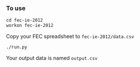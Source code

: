 ### To use

```
cd fec-ie-2012
workon fec-ie-2012
```

Copy your FEC spreadsheet to ``fec-ie-2012/data.csv``

```
./run.py
```

Your output data is named ``output.csv``
